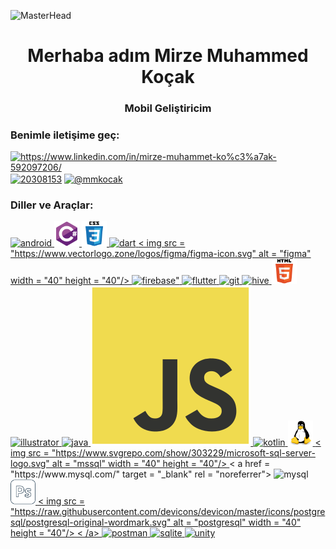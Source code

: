 ![MasterHead](https://strapi.dhiwise.com/uploads/618fa90c201104b94458e1fb_64e85b7f096b09245241dccc_flutter_gestures_OG_Image_9fde3f7b3a.jpg)
<h1 align="center">Merhaba adım Mirze Muhammed Koçak</h1>
<h3 align="center">Mobil Geliştiricim</h3>

<h3 align="left">Benimle iletişime geç:</h3>
<p align ="left">
<a href="https://linkedin.com/in/https://www.linkedin.com/in/mirze-muhammet-ko%c3%a7ak-592097206/" target="blank" ><img align = "center" src = "https://raw.githubusercontent.com/rahuldkjain/github-profile-readme-generator/master/src/images/icons/Social/linked-in-alt.svg" alt ="https://www.linkedin.com/in/mirze-muhammet-ko%c3%a7ak-592097206/" height = "30" genişlik = "40" /></a>
<a href = "https: //stackoverflow.com/users/20308153" target = "boş"><img align = "center" src = "https://raw.githubusercontent.com/rahuldkjain/github-profile-readme-generator/master/src/ Images/icons/Social/stack-overflow.svg" alt="20308153" height="30" width="40" /></a>
<a href="https://medium.com/@mmkocak" hedef ="blank"><img align="center" src="https://raw.githubusercontent.com/rahuldkjain/github-profile-readme-generator/master/src/images/icons/Social/medium.svg" alt ="@mmkocak" height="30" width="40" /></a>
</p>

<h3 align="left">Diller ve Araçlar:</h3>
<p align = "left"> <a href = "https://developer.android.com" target = "_blank" rel = "noreferrer"> <img src = "https://raw.githubusercontent.com/devicons /devicon/master/icons/android/android-original-wordmark.svg" alt = "android" width = "40" height = "40"/> </a> <a href = "https://www.w3schools .com/cs/" target = "_blank" rel = "noreferrer"> <img src = "https://raw.githubusercontent.com/devicons/devicon/master/icons/csharp/csharp-original.svg" alt= "csharp" width = "40" height = "40"/> </a> <a href = "https://www.w3schools.com/css/" target = "_blank" rel = "noreferrer"> <img src = "https://raw.githubusercontent.com/devicons/devicon/master/icons/css3/css3-original-wordmark.svg" alt = "css3" width = "40" height = "40"/> </ a> <a href = "https://dart.dev" target = "_blank" rel = "noreferrer"> <img src = "https://www.vectorlogo.zone/logos/dartlang/dartlang-icon.svg " alt = "dart" width = "40" height = "40"/> </a> <a href = "https://www.figma.com/" target = "_blank" rel = "noreferrer"> < img src = "https://www.vectorlogo.zone/logos/figma/figma-icon.svg" alt = "figma" width = "40" height = "40"/> </a> <a href = " https://firebase.google.com/" target = "_blank" rel = "noreferrer"> <img src = "https://www.vectorlogo.zone/logos/firebase/firebase-icon.svg" alt = firebase" width = "40" height = "40"/> </a> <a href = "https://flutter.dev" target = "_blank" rel = "noreferrer"> <img src = "https:/ /www.vectorlogo.zone/logos/flutterio/flutterio-icon.svg" alt = "flutter" width = "40" height = "40"/> </a> <a href = "https://git-scm .com/" target = "_blank" rel = "noreferrer"> <img src = "https://www.vectorlogo.zone/logos/git-scm/git-scm-icon.svg" alt = "git" genişlik ="40" height = "40"/> </a> <a href = "https://hive.apache.org/" target = "_blank" rel = "noreferrer"> <img src = "https:/ /www.vectorlogo.zone/logos/apache_hive/apache_hive-icon.svg" alt="hive" width="40" height="40"/> </a> <a href="https://www.w3 .org/html/" target = "_blank" rel = "noreferrer"> <img src = "https://raw.githubusercontent.com/devicons/devicon/master/icons/html5/html5-original-wordmark.svg" alt ="html5" width = "40" height = "40"/> </a> <a href = "https://www.adobe.com/in/products/illustrator.html" target = "_blank" rel= "noreferrer"> <img src = "https://www.vectorlogo.zone/logos/adobe_illustrator/adobe_illustrator-icon.svg" alt = "illustrator" width = "40" height = "40"/> </a> <a href = "https://www.java.com" target = "_blank" rel = "noreferrer"> <img src = "https://raw.githubusercontent.com/devicons/devicon/master/icons/java /java-original.svg" alt = "java" width = "40" height = "40"/> </a> <a href = "https://developer.mozilla.org/en-US/docs/Web /JavaScript" target = "_blank" rel = "noreferrer"> <img src = "https://raw.githubusercontent.com/devicons/devicon/master/icons/javascript/javascript-original.svg" alt = "javascript" genişlik = "40" yükseklik = "40"/> </a> <a href = "https://kotlinlang.org" target = "_blank" rel = "noreferrer"> <img src = "https://www .vectorlogo.zone/logos/kotlinlang/kotlinlang-icon.svg" alt = "kotlin" width = "40" height = "40"/> </a> <a href = "https://www.linux.org /" target = "_blank" rel = "noreferrer"> <img src = "https://raw.githubusercontent.com/devicons/devicon/master/icons/linux/linux-original.svg" alt = "linux" genişlik ="40" height = "40"/> </a> <a href = "https://www.microsoft.com/en-us/sql-server" target = "_blank" rel = "noreferrer"> < img src = "https://www.svgrepo.com/show/303229/microsoft-sql-server-logo.svg" alt = "mssql" width = "40" height = "40"/> </a> < a href = "https://www.mysql.com/" target = "_blank" rel = "noreferrer"> <img src = "https://raw.githubusercontent.com/devicons/devicon/master/icons/mysql /mysql-original-wordmark.svg" alt = "mysql" width = "40" height = "40"/> </a> <a href = "https://www.photoshop.com/en" target = " _blank" rel = "noreferrer"> <img src = "https://raw.githubusercontent.com/devicons/devicon/master/icons/photoshop/photoshop-line.svg" alt = "photoshop" width = "40" height = "40"/> </a> <a href = "https://www.postgresql.org" target = "_blank" rel = "noreferrer"> < img src = "https://raw.githubusercontent.com/devicons/devicon/master/icons/postgresql/postgresql-original-wordmark.svg" alt = "postgresql" width = "40" height = "40"/> < /a> <a href = "https://postman.com" target = "_blank" rel = "noreferrer"> <img src = "https://www.vectorlogo.zone/logos/getpostman/getpostman-icon. svg" alt = "postman" width = "40" height = "40"/> </a> <a href = "https://www.sqlite.org/" target = "_blank" rel = "noreferrer"> <img src = "https://www.vectorlogo.zone/logos/sqlite/sqlite-icon.svg" alt = "sqlite" width = "40" height = "40"/> </a> <a href= "https://unity.com/" target = "_blank" rel = "noreferrer"> <img src = "https://www.vectorlogo.zone/logos/unity3d/unity3d-icon.svg" alt = "unity " genişlik = "40" yükseklik = "40"/> </a> </p>
